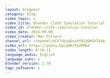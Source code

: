 ```yaml
---
layout: blogpost
category: blog
video_topic: x
video_title: Blender Cloth Simulation Tutorial
video_id: blender-cloth-simulation-tutorial
video_date: 2016-09-08
video_creator: Max Puliero
channel_url: /channel/UCF74bjwDsihf8ZzDKGkTkkA
video_url: https://youtu.be/q06lPp2PNG4
video_length: 0:18:13
language_audio: English
language_subs: x
blender_version: 2.78
tags_software: x
---
```

